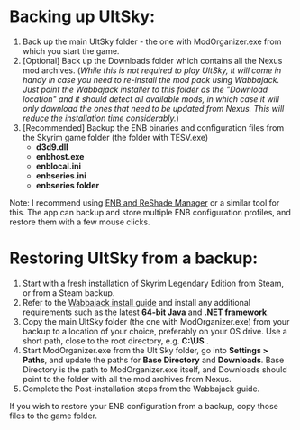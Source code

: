 # Backing up UltSky: 
1)  Back up the main UltSky folder - the one with ModOrganizer.exe from which you start the game.
2)  [Optional]  Back up the Downloads folder which contains all the Nexus mod archives.  (_While this is not required to play UltSky, it will come in handy in case you need to re-install the mod pack using Wabbajack. Just point the Wabbajack installer to this folder as the "Download location" and it should detect all available mods, in which case it will only download the ones that need to be updated from Nexus.  This will reduce the installation time considerably._)
3)  [Recommended]  Backup the ENB binaries and configuration files from the Skyrim game folder (the folder with TESV.exe)
     *  **d3d9.dll** 
     *  **enbhost.exe** 
     *  **enblocal.ini**
     *  **enbseries.ini**
     *  **enbseries folder**
     
Note: I recommend using [ENB and ReShade Manager](https://www.nexusmods.com/skyrimspecialedition/mods/4143/?tab=description) or a similar tool for this.  The app can backup and store multiple ENB configuration profiles, and restore them with a few mouse clicks.

# Restoring UltSky from a backup:
1)  Start with a fresh installation of Skyrim Legendary Edition from Steam, or from a Steam backup.
2)  Refer to the [Wabbajack install guide](https://docs.google.com/document/d/1JxbNnYpLp2seYQxfFfyUKWkXoVDpjGgUdk_HjA8-kDE/edit) and install any additional requirements such as the latest **64-bit Java** and **.NET framework**.
3)  Copy the main UltSky folder (the one with ModOrganizer.exe) from your backup to a location of  your choice, preferably on your OS drive.   Use a short path, close to the root directory, e.g. **C:\US** .
4)  Start ModOrganizer.exe from the Ult Sky folder, go into **Settings > Paths**, and update the paths for **Base Directory** and **Downloads**.  Base Directory is the path to ModOrganizer.exe itself, and Downloads should point to the folder with all the mod archives from Nexus.
5)  Complete the Post-installation steps from the Wabbajack guide.

If you wish to restore your ENB configuration from a backup, copy those files to the game folder.
